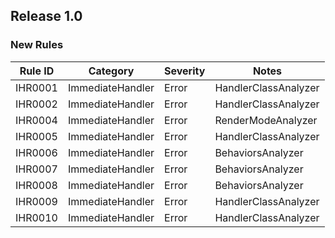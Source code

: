 ## Release 1.0

### New Rules

Rule ID | Category | Severity | Notes
--------|----------|----------|--------------------
IHR0001 | ImmediateHandler | Error    | HandlerClassAnalyzer
IHR0002 | ImmediateHandler | Error    | HandlerClassAnalyzer
IHR0004 | ImmediateHandler | Error    | RenderModeAnalyzer
IHR0005 | ImmediateHandler | Error    | HandlerClassAnalyzer
IHR0006 | ImmediateHandler | Error    | BehaviorsAnalyzer
IHR0007 | ImmediateHandler | Error    | BehaviorsAnalyzer
IHR0008 | ImmediateHandler | Error    | BehaviorsAnalyzer
IHR0009 | ImmediateHandler | Error | HandlerClassAnalyzer
IHR0010 | ImmediateHandler | Error | HandlerClassAnalyzer
